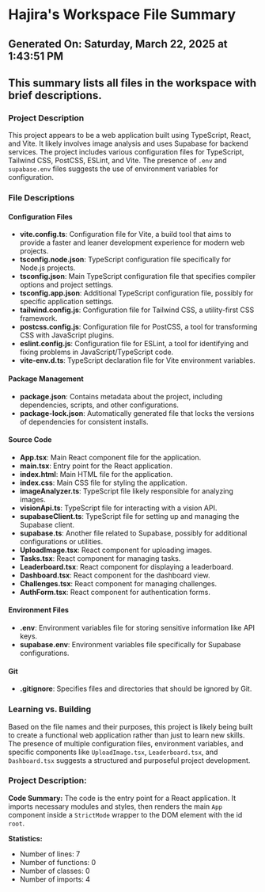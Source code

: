 # Hajira's Workspace File Summary
## Generated On: Saturday, March 22, 2025 at 1:43:51 PM
This summary lists all files in the workspace with brief descriptions.
---
### Project Description
This project appears to be a web application built using TypeScript, React, and Vite. It likely involves image analysis and uses Supabase for backend services. The project includes various configuration files for TypeScript, Tailwind CSS, PostCSS, ESLint, and Vite. The presence of `.env` and `supabase.env` files suggests the use of environment variables for configuration.

### File Descriptions

#### Configuration Files
- **vite.config.ts**: Configuration file for Vite, a build tool that aims to provide a faster and leaner development experience for modern web projects.
- **tsconfig.node.json**: TypeScript configuration file specifically for Node.js projects.
- **tsconfig.json**: Main TypeScript configuration file that specifies compiler options and project settings.
- **tsconfig.app.json**: Additional TypeScript configuration file, possibly for specific application settings.
- **tailwind.config.js**: Configuration file for Tailwind CSS, a utility-first CSS framework.
- **postcss.config.js**: Configuration file for PostCSS, a tool for transforming CSS with JavaScript plugins.
- **eslint.config.js**: Configuration file for ESLint, a tool for identifying and fixing problems in JavaScript/TypeScript code.
- **vite-env.d.ts**: TypeScript declaration file for Vite environment variables.

#### Package Management
- **package.json**: Contains metadata about the project, including dependencies, scripts, and other configurations.
- **package-lock.json**: Automatically generated file that locks the versions of dependencies for consistent installs.

#### Source Code
- **App.tsx**: Main React component file for the application.
- **main.tsx**: Entry point for the React application.
- **index.html**: Main HTML file for the application.
- **index.css**: Main CSS file for styling the application.
- **imageAnalyzer.ts**: TypeScript file likely responsible for analyzing images.
- **visionApi.ts**: TypeScript file for interacting with a vision API.
- **supabaseClient.ts**: TypeScript file for setting up and managing the Supabase client.
- **supabase.ts**: Another file related to Supabase, possibly for additional configurations or utilities.
- **UploadImage.tsx**: React component for uploading images.
- **Tasks.tsx**: React component for managing tasks.
- **Leaderboard.tsx**: React component for displaying a leaderboard.
- **Dashboard.tsx**: React component for the dashboard view.
- **Challenges.tsx**: React component for managing challenges.
- **AuthForm.tsx**: React component for authentication forms.

#### Environment Files
- **.env**: Environment variables file for storing sensitive information like API keys.
- **supabase.env**: Environment variables file specifically for Supabase configurations.

#### Git
- **.gitignore**: Specifies files and directories that should be ignored by Git.

### Learning vs. Building
Based on the file names and their purposes, this project is likely being built to create a functional web application rather than just to learn new skills. The presence of multiple configuration files, environment variables, and specific components like `UploadImage.tsx`, `Leaderboard.tsx`, and `Dashboard.tsx` suggests a structured and purposeful project development. 
### Project Description:
 **Code Summary:**
The code is the entry point for a React application. It imports necessary modules and styles, then renders the main `App` component inside a `StrictMode` wrapper to the DOM element with the id `root`.

**Statistics:**
- Number of lines: 7
- Number of functions: 0
- Number of classes: 0
- Number of imports: 4
